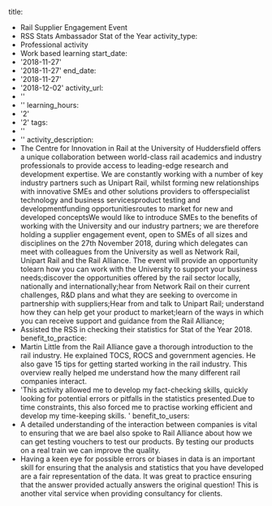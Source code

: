 title:
- Rail Supplier Engagement Event
- RSS Stats Ambassador Stat of the Year
activity_type:
- Professional activity
- Work based learning
start_date:
- '2018-11-27'
- '2018-11-27'
end_date:
- '2018-11-27'
- '2018-12-02'
activity_url:
- ''
- ''
learning_hours:
- '2'
- '2'
tags:
- ''
- ''
activity_description:
- The Centre for Innovation in Rail at the University of Huddersfield offers a unique
  collaboration between world-class rail academics and industry professionals to provide
  access to leading-edge research and development expertise. We are constantly working
  with a number of key industry partners such as Unipart Rail, whilst forming new
  relationships with innovative SMEs and other solutions providers to offerspecialist
  technology and business servicesproduct testing and developmentfunding opportunitiesroutes
  to market for new and developed conceptsWe would like to introduce SMEs to the benefits
  of working with the University and our industry partners; we are therefore holding
  a supplier engagement event, open to SMEs of all sizes and disciplines on the 27th
  November 2018, during which delegates can meet with colleagues from the University
  as well as Network Rail, Unipart Rail and the Rail Alliance. The event will provide
  an opportunity tolearn how you can work with the University to support your business
  needs;discover the opportunities offered by the rail sector locally, nationally
  and internationally;hear from Network Rail on their current challenges, R&D plans
  and what they are seeking to overcome in partnership with suppliers;Hear from and
  talk to Unipart Rail; understand how they can help get your product to market;learn
  of the ways in which you can receive support and guidance from the Rail Alliance;
- Assisted the RSS in checking their statistics for Stat of the Year 2018.
benefit_to_practice:
- Martin Little from the Rail Alliance gave a thorough introduction to the rail industry.
  He explained TOCS, ROCS and government agencies. He also gave 15 tips for getting
  started working in the rail industry. This overview really helped me understand
  how the many different rail companies interact.
- 'This activity allowed me to develop my fact-checking skills, quickly looking for
  potential errors or pitfalls in the statistics presented.Due to time constraints,
  this also forced me to practise working efficient and develop my time-keeping skills. '
benefit_to_users:
- A detailed understanding of the interaction between companies is vital to ensuring
  that we are baeI also spoke to Rail Alliance about how we can get testing vouchers
  to test our products. By testing our products on a real train we can improve the
  quality.
- Having a keen eye for possible errors or biases in data is an important skill for
  ensuring that the analysis and statistics that you have developed are a fair representation
  of the data. It was great to practice ensuring that the answer provided actually
  answers the original question!  This is another vital service when providing consultancy
  for clients.
